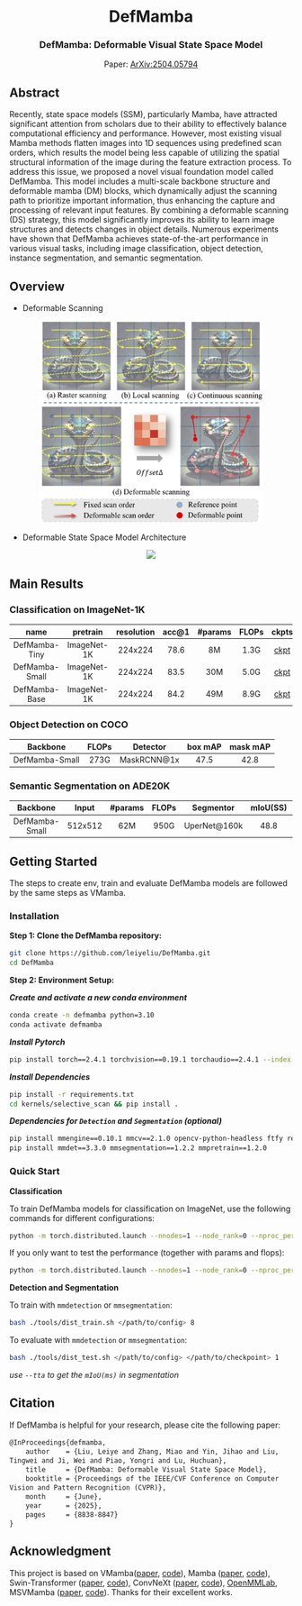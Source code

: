 
<div align="center">
<h1>DefMamba </h1>
<h3>DefMamba: Deformable Visual State Space Model</h3>
Paper: <a href="https://arxiv.org/pdf/2504.05794">ArXiv:2504.05794</a>
</div>


## Abstract

Recently, state space models (SSM), particularly Mamba, have attracted significant attention from scholars due to their ability to effectively balance computational efficiency and performance. However, most existing visual Mamba methods flatten images into 1D sequences using predefined scan orders, which results the model being less capable of utilizing the spatial structural information of the image during the feature extraction process. To address this issue, we proposed a novel visual foundation model called DefMamba. This model includes a multi-scale backbone structure and deformable mamba (DM) blocks, which dynamically adjust the scanning path to prioritize important information, thus enhancing the capture and processing of relevant input features. By combining a deformable scanning (DS) strategy, this model significantly improves its ability to learn image structures and detects changes in object details. Numerous experiments have shown that DefMamba achieves state-of-the-art performance in various visual tasks, including image classification, object detection, instance segmentation, and semantic segmentation.

## Overview

- Deformable Scanning
<p align="center">
  <img src="./assets/figure_1.jpg" width="400" />
</p>

- Deformable State Space Model Architecture
<p align="center">
  <img src="./assets/figure2.jpg" width="800" />
</p>



## Main Results

### **Classification on ImageNet-1K**

|      name      | pretrain | resolution | acc@1 | #params | FLOPs |                                              ckpts                                                | 
|:--------------:| :---: | :---: |:-----:|:-------:|:-----:|:-------------------------------------------------------------------------------------------------------:| 
| DefMamba-Tiny  | ImageNet-1K | 224x224 | 78.6  |   8M    | 1.3G  |   [ckpt](https://drive.google.com/file/d/1UkmsQpM93riFZGed-kgLKhNNl4gjDfuA/view?usp=drive_link)   |
| DefMamba-Small | ImageNet-1K | 224x224 | 83.5  |   30M   | 5.0G  |                                              [ckpt](https://drive.google.com/file/d/1zuVYW8KcL8kp3qwBCJv31jWJHzFyFshc/view?usp=drive_link)                                              | 
| DefMamba-Base  | ImageNet-1K | 224x224 | 84.2  |   49M   | 8.9G  |                                              [ckpt](https://drive.google.com/file/d/1DfPN87NZ5slt4a_THsXvUrUrl52rGpJ3/view?usp=drive_link)                                              | 

### **Object Detection on COCO**

|    Backbone    | FLOPs | Detector | box mAP | mask mAP |
|:--------------:|:-----:| :---: |:-------:|:--------:|
| DefMamba-Small |  273G  | MaskRCNN@1x |  47.5   |   42.8   |


### **Semantic Segmentation on ADE20K**

|   Backbone    | Input| #params | FLOPs | Segmentor | mIoU(SS) | mIoU(MS) |
|:-------------:| :---: |:-------:|:-----:| :---: |:--------:|:--------:|
|DefMamba-Small | 512x512 |   62M   | 950G  | UperNet@160k |   48.8   |   49.6   |


## Getting Started
The steps to create env, train and evaluate DefMamba models are followed by the same steps as VMamba.

### Installation

**Step 1: Clone the DefMamba repository:**

```bash
git clone https://github.com/leiyeliu/DefMamba.git
cd DefMamba
```

**Step 2: Environment Setup:**

***Create and activate a new conda environment***

```bash
conda create -n defmamba python=3.10
conda activate defmamba
```

***Install Pytorch***

```bash
pip install torch==2.4.1 torchvision==0.19.1 torchaudio==2.4.1 --index-url https://download.pytorch.org/whl/cu121
```

***Install Dependencies***

```bash
pip install -r requirements.txt
cd kernels/selective_scan && pip install .
```
***Dependencies for `Detection` and `Segmentation` (optional)***

```bash
pip install mmengine==0.10.1 mmcv==2.1.0 opencv-python-headless ftfy regex
pip install mmdet==3.3.0 mmsegmentation==1.2.2 mmpretrain==1.2.0
```



### Quick Start

**Classification**

To train DefMamba models for classification on ImageNet, use the following commands for different configurations:

```bash
python -m torch.distributed.launch --nnodes=1 --node_rank=0 --nproc_per_node=8 --master_addr="127.0.0.1" --master_port=29501 main.py --cfg </path/to/config> --batch-size 128 --data-path </path/of/dataset> --output /tmp
```

If you only want to test the performance (together with params and flops):

```bash
python -m torch.distributed.launch --nnodes=1 --node_rank=0 --nproc_per_node=1 --master_addr="127.0.0.1" --master_port=29501 main.py --cfg </path/to/config> --batch-size 128 --data-path </path/of/dataset> --output /tmp --resume </path/of/checkpoint> --eval
```

**Detection and Segmentation**

To train with `mmdetection` or `mmsegmentation`:
```bash
bash ./tools/dist_train.sh </path/to/config> 8
```

To evaluate with `mmdetection` or `mmsegmentation`:
```bash
bash ./tools/dist_test.sh </path/to/config> </path/to/checkpoint> 1
```
*use `--tta` to get the `mIoU(ms)` in segmentation*




## Citation
If DefMamba is helpful for your research, please cite the following paper:
```
@InProceedings{defmamba,
    author    = {Liu, Leiye and Zhang, Miao and Yin, Jihao and Liu, Tingwei and Ji, Wei and Piao, Yongri and Lu, Huchuan},
    title     = {DefMamba: Deformable Visual State Space Model},
    booktitle = {Proceedings of the IEEE/CVF Conference on Computer Vision and Pattern Recognition (CVPR)},
    month     = {June},
    year      = {2025},
    pages     = {8838-8847}
}
```

## Acknowledgment

This project is based on VMamba([paper](https://arxiv.org/abs/2401.10166), [code](https://github.com/MzeroMiko/VMamba)), Mamba ([paper](https://arxiv.org/abs/2312.00752), [code](https://github.com/state-spaces/mamba)), Swin-Transformer ([paper](https://arxiv.org/pdf/2103.14030.pdf), [code](https://github.com/microsoft/Swin-Transformer)), ConvNeXt ([paper](https://arxiv.org/abs/2201.03545), [code](https://github.com/facebookresearch/ConvNeXt)), [OpenMMLab](https://github.com/open-mmlab), MSVMamba ([paper](https://arxiv.org/abs/2405.14174), [code](https://github.com/YuHengsss/MSVMamba)).
Thanks for their excellent works.

